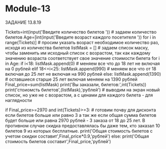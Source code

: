 # Module-13
ЗАДАНИЕ 13.8.19

Tickets=int(input('Введите количество билетов ')) # задаем количество билетов
Age=[int(input('Введите возраст каждого посетителя ')) for i in range(Tickets)] # просим указать возраст необходимое количество раз, исходя из количества билетов
listMask = [] # задаем список маску, чтобы заменить им исходный список с возрастом, так как каждому значению возраста соответствует свое значение стоимости билета
for i in Age:
    if i<18:
        listMask.append(0) # меняем все что до 18 лет не включая на 0 рублей
    elif 18<=i<25:
         listMask.append(990) # меняем все что от 18 включая до 25 лет не включая на 990 рублей
    else:
         listMask.append(1390) # оставшиеся старше 25 лет включая меняем на 1390 рублей
Final_price=sum(listMask)
print('Вы заказали, билетов:',int(Tickets))
print('стоиомсть билетов',(listMask),'рублей') # выводим на экран новый список, но уже не с возрастом, а с ценами для каждого билета - для наглядности

if Final_price>=2970 and int(Tickets)>=3:  # готовим почву для дисконта если билетов больше или равно 3 а так же если общая сумма билетов будет больше или равна 2970 рублей - 3 заказа от 18 до 25 лет. В противном случае скидка предоставлялась бы даже тем, кто заказал 10 билетов 9 из которых бесплатные.
    print('Общая стоимость билетов c учетом скидки составит',Final_price*0.9,'рублей')
else:
    print('Общая стоимость билетов составит',Final_price,'рублей')




